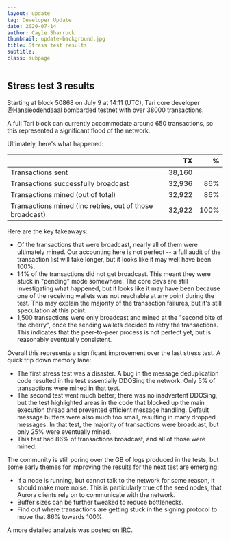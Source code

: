 ```yaml
---
layout: update
tag: Developer Update
date: 2020-07-14
author: Cayle Sharrock
thumbnail: update-background.jpg
title: Stress test results
subtitle:
class: subpage
---
```


## Stress test 3 results

Starting at block 50868 on July 9 at 14:11 (UTC), Tari core developer
[@Hansieodendaaal](https://github.com/hansieodendaal) bombarded testnet with over 38000 transactions.

A full Tari block can currently accommodate around 650 transactions, so this represented a significant flood of the
network.

Ultimately, here's what happened:

|                                                          |     TX |    % |
|:---------------------------------------------------------|-------:|-----:|
| Transactions sent                                        | 38,160 |      |
| Transactions successfully broadcast                      | 32,936 |  86% |
| Transactions mined (out of total)                        | 32,922 |  86% |
| Transactions mined (inc retries, out of those broadcast) | 32,922 | 100% |

Here are the key takeaways:

* Of the transactions that were broadcast, nearly all of them were ultimately mined. Our accounting here is not perfect
  -- a full audit of the transaction list will take longer, but it looks like it may well have been 100%.
* 14% of the transactions did not get broadcast. This meant they were stuck in "pending" mode somewhere. The core devs
  are still investigating what happened, but it looks like it may have been because one of the receiving wallets
  was not reachable at any point during the test. This may explain the majority of the transaction failures, but it's
  still speculation at this point.
* 1,500 transactions were only broadcast and mined at the "second bite of the cherry", once the sending wallets decided
  to retry the transactions. This indicates that the peer-to-peer process is not perfect yet, but is reasonably
  eventually consistent.

Overall this represents a significant improvement over the last stress test. A quick trip down memory lane:

* The first stress test was a disaster. A bug in the message deduplication code resulted in the test essentially DDOSing
  the network. Only 5% of transactions were mined in that test.
* The second test went much better; there was no inadvertent DDOSing, but the test highlighted areas in the code that
  blocked up the main execution thread and prevented efficient message handling. Default message buffers were also much
  too small, resulting in many dropped messages. In that test, the majority of transactions were broadcast, but only 25%
  were eventually mined.
* This test had 86% of transactions broadcast, and all of those were mined.

The community is still poring over the GB of logs produced in the tests, but some early themes for improving the results
for the next test are emerging:

* If a node is running, but cannot talk to the network for some reason, it should make more noise. This is particularly
  true of the seed nodes, that Aurora clients rely on to communicate with the network.
* Buffer sizes can be further tweaked to reduce bottlenecks.
* Find out where transactions are getting stuck in the signing protocol to move that 86% towards 100%.

A more detailed analysis was posted on [IRC](https://yac.metalworks.tarilabs.com/uploads/db5bdb18712f1152/Stress%20test%20of%2020200710%20Analysis.md).